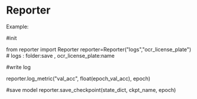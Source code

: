 # Reporter


Example:
  
  
  #init
  
  from reporter import Reporter
  reporter=Reporter("logs","ocr_license_plate") # logs : folder:save , ocr_license_plate:name
  
  #write log
  
  reporter.log_metric("val_acc", float(epoch_val_acc), epoch)
  
  #save model
  reporter.save_checkpoint(state_dict, ckpt_name, epoch)
